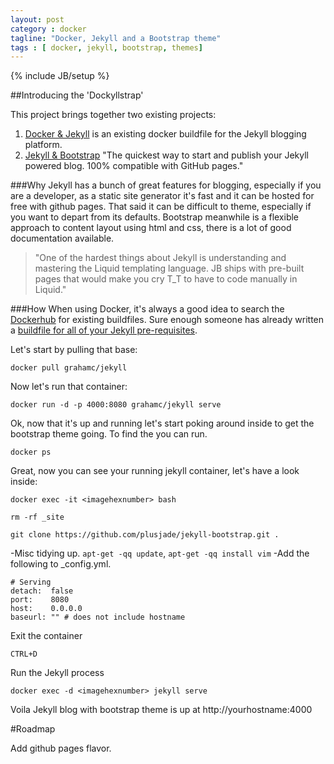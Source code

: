 ```yaml
---
layout: post
category : docker
tagline: "Docker, Jekyll and a Bootstrap theme"
tags : [ docker, jekyll, bootstrap, themes]
---
```

{% include JB/setup %}

##Introducing the 'Dockyllstrap'

This project brings together two existing projects:

1. [Docker & Jekyll](https://github.com/grahamc/docker-jekyll) is an existing docker buildfile for the Jekyll blogging platform.
2. [Jekyll & Bootstrap](https://github.com/plusjade/jekyll-bootstrap/) "The quickest way to start and publish your Jekyll powered blog. 100% compatible with GitHub pages."

###Why
Jekyll has a bunch of great features for blogging, especially if you are a developer, as a static site generator it's fast and it can be hosted for free with github pages. That said it can be difficult to theme, especially if you want to depart from its defaults. Bootstrap meanwhile is a flexible approach to content layout using html and css, there is a lot of good documentation available.
> "One of the hardest things about Jekyll is understanding and mastering the Liquid templating language. 
JB ships with pre-built pages that would make you cry T_T to have to code manually in Liquid."

###How
When using Docker, it's always a good idea to search the [Dockerhub](https://registry.hub.docker.com/) for existing buildfiles. Sure enough someone has already written a [buildfile for all of your Jekyll pre-requisites](https://registry.hub.docker.com/u/grahamc/jekyll/).

Let's start by pulling that base:
```
docker pull grahamc/jekyll
```
Now let's run that container:
```
docker run -d -p 4000:8080 grahamc/jekyll serve
```
Ok, now that it's up and running let's start poking around inside to get the bootstrap theme going. To find the <imagehexnumber> you can run.
```
docker ps
```
Great, now you can see your running jekyll container, let's have a look inside: 
```
docker exec -it <imagehexnumber> bash
```
`rm -rf _site`
```
git clone https://github.com/plusjade/jekyll-bootstrap.git .
```
-Misc tidying up.
`apt-get -qq update`, `apt-get -qq install vim` 
-Add the following to _config.yml.
```
# Serving
detach:  false
port:    8080
host:    0.0.0.0
baseurl: "" # does not include hostname
```
Exit the container
```
CTRL+D
```
Run the Jekyll process
```
docker exec -d <imagehexnumber> jekyll serve
```
Voila Jekyll blog with bootstrap theme is up at http://yourhostname:4000

#Roadmap

Add github pages flavor.
